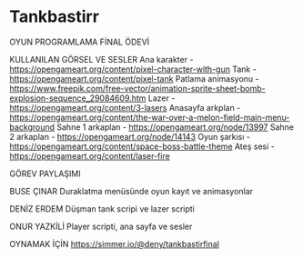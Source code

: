 # Tankbastirr
 OYUN PROGRAMLAMA FİNAL ÖDEVİ
 
 KULLANILAN GÖRSEL VE SESLER
 Ana karakter - https://opengameart.org/content/pixel-character-with-gun
 Tank - https://opengameart.org/content/pixel-tank
 Patlama animasyonu - https://www.freepik.com/free-vector/animation-sprite-sheet-bomb-explosion-sequence_29084609.htm
 Lazer - https://opengameart.org/content/3-lasers
 Anasayfa arkplan - https://opengameart.org/content/the-war-over-a-melon-field-main-menu-background
 Sahne 1 arkaplan - https://opengameart.org/node/13997
 Sahne 2 arkaplan - https://opengameart.org/node/14143
 Oyun şarkısı - https://opengameart.org/content/space-boss-battle-theme
 Ateş sesi - https://opengameart.org/content/laser-fire
 
 
 GÖREV PAYLAŞIMI
 
 BUSE ÇINAR
 Duraklatma menüsünde oyun kayıt ve animasyonlar
 
 DENİZ ERDEM
 Düşman tank scripi ve lazer scripti
 
 ONUR YAZKİLİ
 Player scripti, ana sayfa ve sesler
 
 OYNAMAK İÇİN
 https://simmer.io/@deny/tankbastirfinal
